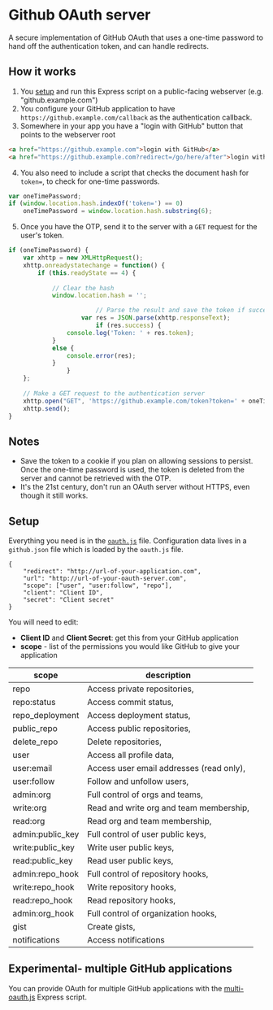 # Github OAuth server

A secure implementation of GitHub OAuth that uses a one-time password to hand off the authentication token, and can handle redirects.

## How it works

1. You [setup](#setup) and run this Express script on a public-facing webserver (e.g. "github.example.com")
2. You configure your GitHub application to have `https://github.example.com/callback` as the authentication callback.
3. Somewhere in your app you have a "login with GitHub" button that points to the webserver root
```html
<a href="https://github.example.com">login with GitHub</a>
<a href="https://github.example.com?redirect=/go/here/after">login with GitHub and return to page</a>
```
4. You also need to include a script that checks the document hash for `token=`, to check for one-time passwords.
```javascript
var oneTimePassword;
if (window.location.hash.indexOf('token=') == 0)
	oneTimePassword = window.location.hash.substring(6);
```
5. Once you have the OTP, send it to the server with a `GET` request for the user's token.
```javascript
if (oneTimePassword) {
	var xhttp = new XMLHttpRequest();
	xhttp.onreadystatechange = function() {
		if (this.readyState == 4) {
			
			// Clear the hash
			window.location.hash = '';

                    	// Parse the result and save the token if successful
	                var res = JSON.parse(xhttp.responseText);
                    	if (res.success) {
				console.log('Token: ' + res.token);
			}
			else {
				console.error(res);
			}
                }
	};
	
	// Make a GET request to the authentication server
	xhttp.open("GET", 'https://github.example.com/token?token=' + oneTimePassword, true);
	xhttp.send();
}
```

## Notes

- Save the token to a cookie if you plan on allowing sessions to persist. Once the one-time password is used, the token is deleted from the server and cannot be retrieved with the OTP. 
- It's the 21st century, don't run an OAuth server without HTTPS, even though it still works.

## Setup

Everything you need is in the [`oauth.js`](oauth.js) file. Configuration data lives in a `github.json` file which is loaded by the `oauth.js` file. 

```
{
	"redirect": "http://url-of-your-application.com",
	"url": "http://url-of-your-oauth-server.com",
	"scope": ["user", "user:follow", "repo"],
	"client": "Client ID",
	"secret": "Client secret"
}
```

You will need to edit:
- **Client ID** and **Client Secret**: get this from your GitHub application
- **scope** - list of the permissions you would like GitHub to give your application

|scope|description|
|-----|-----------|
|repo|Access private repositories,|
|repo:status| Access commit status,|
|repo_deployment| Access deployment status,|
|public_repo| Access public repositories,|
|delete_repo| Delete repositories,|
|user| Access all profile data,|
|user:email| Access user email addresses (read only),|
|user:follow| Follow and unfollow users,|
|admin:org| Full control of orgs and teams,|
|write:org| Read and write org and team membership,|
|read:org| Read org and team membership,|
|admin:public_key| Full control of user public keys,|
|write:public_key| Write user public keys,|
|read:public_key| Read user public keys,|
|admin:repo_hook| Full control of repository hooks,|
|write:repo_hook| Write repository hooks,|
|read:repo_hook| Read repository hooks,|
|admin:org_hook| Full control of organization hooks,|
|gist| Create gists,|
|notifications| Access notifications|

## Experimental- multiple GitHub applications

You can provide OAuth for multiple GitHub applications with the [multi-oauth.js](multi-oauth.js) Express script.
